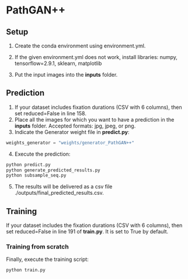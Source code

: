 # PathGAN++

## Setup

1. Create the conda environment using environment.yml.

2. If the given environment.yml does not work, install libraries: numpy, tensorflow=2.9.1, sklearn, matplotlib

3. Put the input images into the **inputs** folder.

## Prediction

1. If your dataset includes fixation durations (CSV with 6 columns), then set reduced=False in line 158.
2. Place all the images for which you want to have a prediction in the **inputs** folder. Accepted formats: jpg, jpeg, or png.
3. Indicate the Generator weight file in **predict.py**:
```python
weights_generator = "weights/generator_PathGAN++"
```

4.  Execute the prediction:
```bash
python predict.py 
python generate_predicted_results.py
python subsample_seq.py
```

5. The results will be delivered as a csv file ./outputs/final_predicted_results.csv.

## Training

If your dataset includes the fixation durations (CSV with 6 columns), then set reduced=False in line 191 of **train.py**.
It is set to True by default.

### Training from scratch

Finally, execute the training script:
```bash
python train.py 
```

